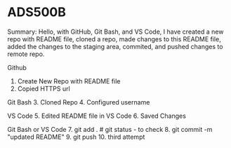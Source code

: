 # ADS500B

Summary: Hello, with GitHub, Git Bash, and VS Code, I have created a new repo with README file, cloned a repo, made changes to this README file, added the changes to the staging area, commited, and pushed changes to remote repo.

Github
1. Create New Repo with README file
2. Copied HTTPS url

Git Bash
3. Cloned Repo
4. Configured username

VS Code
5. Edited README file in VS Code
6. Saved Changes


Git Bash or VS Code
7. git add .                        # git status - to check
8. git commit -m "updated README"
9. git push
10. third attempt